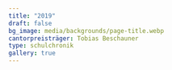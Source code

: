 ```yaml
---
title: "2019"
draft: false
bg_image: media/backgrounds/page-title.webp
cantorpreisträger: Tobias Beschauner
type: schulchronik
gallery: true
---
```




